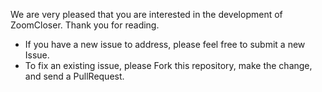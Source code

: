 We are very pleased that you are interested in the development of ZoomCloser. Thank you for reading.
- If you have a new issue to address, please feel free to submit a new Issue.
- To fix an existing issue, please Fork this repository, make the change, and send a PullRequest.